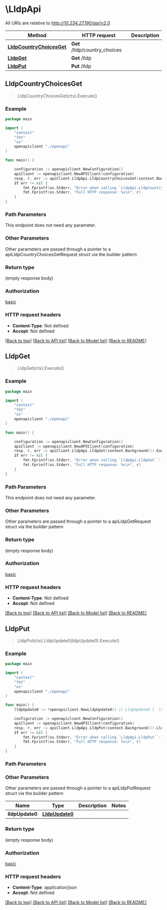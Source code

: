 # \LldpApi

All URIs are relative to *http://10.234.27.190/api/v2.0*

Method | HTTP request | Description
------------- | ------------- | -------------
[**LldpCountryChoicesGet**](LldpApi.md#LldpCountryChoicesGet) | **Get** /lldp/country_choices | 
[**LldpGet**](LldpApi.md#LldpGet) | **Get** /lldp | 
[**LldpPut**](LldpApi.md#LldpPut) | **Put** /lldp | 



## LldpCountryChoicesGet

> LldpCountryChoicesGet(ctx).Execute()





### Example

```go
package main

import (
    "context"
    "fmt"
    "os"
    openapiclient "./openapi"
)

func main() {

    configuration := openapiclient.NewConfiguration()
    apiClient := openapiclient.NewAPIClient(configuration)
    resp, r, err := apiClient.LldpApi.LldpCountryChoicesGet(context.Background()).Execute()
    if err != nil {
        fmt.Fprintf(os.Stderr, "Error when calling `LldpApi.LldpCountryChoicesGet``: %v\n", err)
        fmt.Fprintf(os.Stderr, "Full HTTP response: %v\n", r)
    }
}
```

### Path Parameters

This endpoint does not need any parameter.

### Other Parameters

Other parameters are passed through a pointer to a apiLldpCountryChoicesGetRequest struct via the builder pattern


### Return type

 (empty response body)

### Authorization

[basic](../README.md#basic)

### HTTP request headers

- **Content-Type**: Not defined
- **Accept**: Not defined

[[Back to top]](#) [[Back to API list]](../README.md#documentation-for-api-endpoints)
[[Back to Model list]](../README.md#documentation-for-models)
[[Back to README]](../README.md)


## LldpGet

> LldpGet(ctx).Execute()



### Example

```go
package main

import (
    "context"
    "fmt"
    "os"
    openapiclient "./openapi"
)

func main() {

    configuration := openapiclient.NewConfiguration()
    apiClient := openapiclient.NewAPIClient(configuration)
    resp, r, err := apiClient.LldpApi.LldpGet(context.Background()).Execute()
    if err != nil {
        fmt.Fprintf(os.Stderr, "Error when calling `LldpApi.LldpGet``: %v\n", err)
        fmt.Fprintf(os.Stderr, "Full HTTP response: %v\n", r)
    }
}
```

### Path Parameters

This endpoint does not need any parameter.

### Other Parameters

Other parameters are passed through a pointer to a apiLldpGetRequest struct via the builder pattern


### Return type

 (empty response body)

### Authorization

[basic](../README.md#basic)

### HTTP request headers

- **Content-Type**: Not defined
- **Accept**: Not defined

[[Back to top]](#) [[Back to API list]](../README.md#documentation-for-api-endpoints)
[[Back to Model list]](../README.md#documentation-for-models)
[[Back to README]](../README.md)


## LldpPut

> LldpPut(ctx).LldpUpdate0(lldpUpdate0).Execute()





### Example

```go
package main

import (
    "context"
    "fmt"
    "os"
    openapiclient "./openapi"
)

func main() {
    lldpUpdate0 := *openapiclient.NewLldpUpdate0() // LldpUpdate0 |  (optional)

    configuration := openapiclient.NewConfiguration()
    apiClient := openapiclient.NewAPIClient(configuration)
    resp, r, err := apiClient.LldpApi.LldpPut(context.Background()).LldpUpdate0(lldpUpdate0).Execute()
    if err != nil {
        fmt.Fprintf(os.Stderr, "Error when calling `LldpApi.LldpPut``: %v\n", err)
        fmt.Fprintf(os.Stderr, "Full HTTP response: %v\n", r)
    }
}
```

### Path Parameters



### Other Parameters

Other parameters are passed through a pointer to a apiLldpPutRequest struct via the builder pattern


Name | Type | Description  | Notes
------------- | ------------- | ------------- | -------------
 **lldpUpdate0** | [**LldpUpdate0**](LldpUpdate0.md) |  | 

### Return type

 (empty response body)

### Authorization

[basic](../README.md#basic)

### HTTP request headers

- **Content-Type**: application/json
- **Accept**: Not defined

[[Back to top]](#) [[Back to API list]](../README.md#documentation-for-api-endpoints)
[[Back to Model list]](../README.md#documentation-for-models)
[[Back to README]](../README.md)

